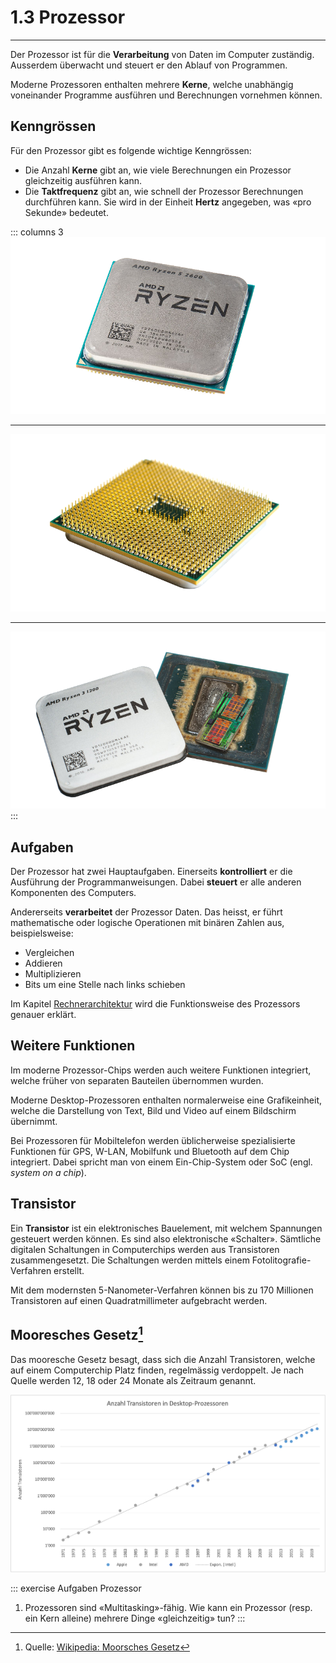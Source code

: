 # 1.3 Prozessor
---

Der Prozessor ist für die **Verarbeitung** von Daten im Computer zuständig. Ausserdem überwacht und steuert er den Ablauf von Programmen.

Moderne Prozessoren enthalten mehrere **Kerne**, welche unabhängig voneinander Programme ausführen und Berechnungen vornehmen können.

## Kenngrössen

Für den Prozessor gibt es folgende wichtige Kenngrössen:

- Die Anzahl **Kerne** gibt an, wie viele Berechnungen ein Prozessor gleichzeitig ausführen kann.
- Die **Taktfrequenz** gibt an, wie schnell der Prozessor Berechnungen durchführen kann. Sie wird in der Einheit **Hertz** angegeben, was «pro Sekunde» bedeutet.

::: columns 3
![AMD Ryzen-Prozessor ©](./cpu-top.png)
***
![Pins auf Unterseite ©](./cpu-bottom.png)
***
![geöffneter Prozessor ©](./cpu-open.png)
:::

## Aufgaben

Der Prozessor hat zwei Hauptaufgaben. Einerseits **kontrolliert** er die Ausführung der Programmanweisungen. Dabei **steuert** er alle anderen Komponenten des Computers.

Andererseits **verarbeitet** der Prozessor Daten. Das heisst, er führt mathematische oder logische Operationen mit binären Zahlen aus, beispielsweise:

- Vergleichen
- Addieren
- Multiplizieren
- Bits um eine Stelle nach links schieben

Im Kapitel [Rechnerarchitektur](?page=2-0-architecture) wird die Funktionsweise des Prozessors genauer erklärt.

## Weitere Funktionen

Im moderne Prozessor-Chips werden auch weitere Funktionen integriert, welche früher von separaten Bauteilen übernommen wurden.

Moderne Desktop-Prozessoren enthalten normalerweise eine Grafikeinheit, welche die Darstellung von Text, Bild und Video auf einem Bildschirm übernimmt.

Bei Prozessoren für Mobiltelefon werden üblicherweise spezialisierte Funktionen für GPS, W-LAN, Mobilfunk und Bluetooth auf dem Chip integriert. Dabei spricht man von einem Ein-Chip-System oder SoC (engl. *system on a chip*).

## Transistor

Ein **Transistor** ist ein elektronisches Bauelement, mit welchem Spannungen gesteuert werden können. Es sind also elektronische «Schalter». Sämtliche digitalen Schaltungen in Computerchips werden aus Transistoren zusammengesetzt. Die Schaltungen werden mittels einem Fotolitografie-Verfahren erstellt.

Mit dem modernsten 5-Nanometer-Verfahren können bis zu 170 Millionen Transistoren auf einen Quadratmillimeter aufgebracht werden.

## Mooresches Gesetz[^1]

Das mooresche Gesetz besagt, dass sich die Anzahl Transistoren, welche auf einem Computerchip Platz finden, regelmässig verdoppelt. Je nach Quelle werden 12, 18 oder 24 Monate als Zeitraum genannt.

![Entwicklung der Anzahl Transistoren in Desktop-Prozessoren[^2] ©](./moores-law.png)


::: exercise Aufgaben Prozessor
1. Prozessoren sind «Multitasking»-fähig. Wie kann ein Prozessor (resp. ein Kern alleine) mehrere Dinge «gleichzeitig» tun?
:::


[^1]: Quelle: [Wikipedia: Moorsches Gesetz](https://de.wikipedia.org/wiki/Mooresches_Gesetz)
[^2]: Datenquelle: [Wikipedia: Transistor Count](https://en.wikipedia.org/wiki/Transistor_count)
